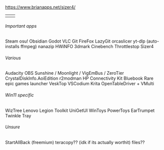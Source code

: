https://www.brianapps.net/sizer4/

|     |     |
| --- | --- |
|     |     |

###### Important apps
Steam osu! Obsidian Godot VLC Git FireFox LazyGit
orcaslicer
yt-dlp (auto-installs ffmpeg)
nanazip
HWiNFO 3dmark Cinebench
Throttlestop
Sizer4
###### Various
Audacity
OBS
Sunshine / Moonlight / VigEmBus / ZeroTier
CrystalDiskInfo.AoiEdition
r2modman
HP Connectivity Kit
Bluebook
Rare epic games launcher
VeskTop
VSCodium
Krita
OpenTableDriver + VMulti

###### Win11 specific
WizTree
Lenovo Legion Toolkit
UniGetUI
WinToys
PowerToys
EarTrumpet
Twinkle Tray
###### Unsure
StartAllBack (freemium)
teracopy?? (idk if its actually worthit)
files??